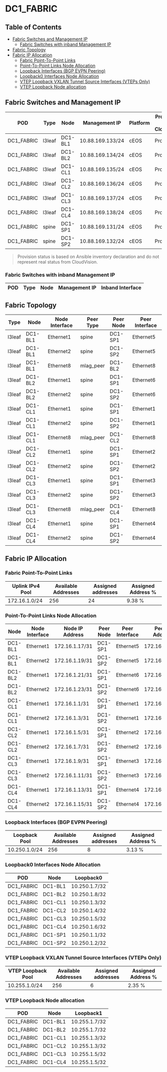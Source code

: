 # DC1_FABRIC

## Table of Contents

- [Fabric Switches and Management IP](#fabric-switches-and-management-ip)
  - [Fabric Switches with inband Management IP](#fabric-switches-with-inband-management-ip)
- [Fabric Topology](#fabric-topology)
- [Fabric IP Allocation](#fabric-ip-allocation)
  - [Fabric Point-To-Point Links](#fabric-point-to-point-links)
  - [Point-To-Point Links Node Allocation](#point-to-point-links-node-allocation)
  - [Loopback Interfaces (BGP EVPN Peering)](#loopback-interfaces-bgp-evpn-peering)
  - [Loopback0 Interfaces Node Allocation](#loopback0-interfaces-node-allocation)
  - [VTEP Loopback VXLAN Tunnel Source Interfaces (VTEPs Only)](#vtep-loopback-vxlan-tunnel-source-interfaces-vteps-only)
  - [VTEP Loopback Node allocation](#vtep-loopback-node-allocation)

## Fabric Switches and Management IP

| POD | Type | Node | Management IP | Platform | Provisioned in CloudVision | Serial Number |
| --- | ---- | ---- | ------------- | -------- | -------------------------- | ------------- |
| DC1_FABRIC | l3leaf | DC1-BL1 | 10.88.169.133/24 | cEOS | Provisioned | - |
| DC1_FABRIC | l3leaf | DC1-BL2 | 10.88.169.134/24 | cEOS | Provisioned | - |
| DC1_FABRIC | l3leaf | DC1-CL1 | 10.88.169.135/24 | cEOS | Provisioned | - |
| DC1_FABRIC | l3leaf | DC1-CL2 | 10.88.169.136/24 | cEOS | Provisioned | - |
| DC1_FABRIC | l3leaf | DC1-CL3 | 10.88.169.137/24 | cEOS | Provisioned | - |
| DC1_FABRIC | l3leaf | DC1-CL4 | 10.88.169.138/24 | cEOS | Provisioned | - |
| DC1_FABRIC | spine | DC1-SP1 | 10.88.169.131/24 | cEOS | Provisioned | - |
| DC1_FABRIC | spine | DC1-SP2 | 10.88.169.132/24 | cEOS | Provisioned | - |

> Provision status is based on Ansible inventory declaration and do not represent real status from CloudVision.

### Fabric Switches with inband Management IP

| POD | Type | Node | Management IP | Inband Interface |
| --- | ---- | ---- | ------------- | ---------------- |

## Fabric Topology

| Type | Node | Node Interface | Peer Type | Peer Node | Peer Interface |
| ---- | ---- | -------------- | --------- | ----------| -------------- |
| l3leaf | DC1-BL1 | Ethernet1 | spine | DC1-SP1 | Ethernet5 |
| l3leaf | DC1-BL1 | Ethernet2 | spine | DC1-SP2 | Ethernet5 |
| l3leaf | DC1-BL1 | Ethernet8 | mlag_peer | DC1-BL2 | Ethernet8 |
| l3leaf | DC1-BL2 | Ethernet1 | spine | DC1-SP1 | Ethernet6 |
| l3leaf | DC1-BL2 | Ethernet2 | spine | DC1-SP2 | Ethernet6 |
| l3leaf | DC1-CL1 | Ethernet1 | spine | DC1-SP1 | Ethernet1 |
| l3leaf | DC1-CL1 | Ethernet2 | spine | DC1-SP2 | Ethernet1 |
| l3leaf | DC1-CL1 | Ethernet8 | mlag_peer | DC1-CL2 | Ethernet8 |
| l3leaf | DC1-CL2 | Ethernet1 | spine | DC1-SP1 | Ethernet2 |
| l3leaf | DC1-CL2 | Ethernet2 | spine | DC1-SP2 | Ethernet2 |
| l3leaf | DC1-CL3 | Ethernet1 | spine | DC1-SP1 | Ethernet3 |
| l3leaf | DC1-CL3 | Ethernet2 | spine | DC1-SP2 | Ethernet3 |
| l3leaf | DC1-CL3 | Ethernet8 | mlag_peer | DC1-CL4 | Ethernet8 |
| l3leaf | DC1-CL4 | Ethernet1 | spine | DC1-SP1 | Ethernet4 |
| l3leaf | DC1-CL4 | Ethernet2 | spine | DC1-SP2 | Ethernet4 |

## Fabric IP Allocation

### Fabric Point-To-Point Links

| Uplink IPv4 Pool | Available Addresses | Assigned addresses | Assigned Address % |
| ---------------- | ------------------- | ------------------ | ------------------ |
| 172.16.1.0/24 | 256 | 24 | 9.38 % |

### Point-To-Point Links Node Allocation

| Node | Node Interface | Node IP Address | Peer Node | Peer Interface | Peer IP Address |
| ---- | -------------- | --------------- | --------- | -------------- | --------------- |
| DC1-BL1 | Ethernet1 | 172.16.1.17/31 | DC1-SP1 | Ethernet5 | 172.16.1.16/31 |
| DC1-BL1 | Ethernet2 | 172.16.1.19/31 | DC1-SP2 | Ethernet5 | 172.16.1.18/31 |
| DC1-BL2 | Ethernet1 | 172.16.1.21/31 | DC1-SP1 | Ethernet6 | 172.16.1.20/31 |
| DC1-BL2 | Ethernet2 | 172.16.1.23/31 | DC1-SP2 | Ethernet6 | 172.16.1.22/31 |
| DC1-CL1 | Ethernet1 | 172.16.1.1/31 | DC1-SP1 | Ethernet1 | 172.16.1.0/31 |
| DC1-CL1 | Ethernet2 | 172.16.1.3/31 | DC1-SP2 | Ethernet1 | 172.16.1.2/31 |
| DC1-CL2 | Ethernet1 | 172.16.1.5/31 | DC1-SP1 | Ethernet2 | 172.16.1.4/31 |
| DC1-CL2 | Ethernet2 | 172.16.1.7/31 | DC1-SP2 | Ethernet2 | 172.16.1.6/31 |
| DC1-CL3 | Ethernet1 | 172.16.1.9/31 | DC1-SP1 | Ethernet3 | 172.16.1.8/31 |
| DC1-CL3 | Ethernet2 | 172.16.1.11/31 | DC1-SP2 | Ethernet3 | 172.16.1.10/31 |
| DC1-CL4 | Ethernet1 | 172.16.1.13/31 | DC1-SP1 | Ethernet4 | 172.16.1.12/31 |
| DC1-CL4 | Ethernet2 | 172.16.1.15/31 | DC1-SP2 | Ethernet4 | 172.16.1.14/31 |

### Loopback Interfaces (BGP EVPN Peering)

| Loopback Pool | Available Addresses | Assigned addresses | Assigned Address % |
| ------------- | ------------------- | ------------------ | ------------------ |
| 10.250.1.0/24 | 256 | 8 | 3.13 % |

### Loopback0 Interfaces Node Allocation

| POD | Node | Loopback0 |
| --- | ---- | --------- |
| DC1_FABRIC | DC1-BL1 | 10.250.1.7/32 |
| DC1_FABRIC | DC1-BL2 | 10.250.1.8/32 |
| DC1_FABRIC | DC1-CL1 | 10.250.1.3/32 |
| DC1_FABRIC | DC1-CL2 | 10.250.1.4/32 |
| DC1_FABRIC | DC1-CL3 | 10.250.1.5/32 |
| DC1_FABRIC | DC1-CL4 | 10.250.1.6/32 |
| DC1_FABRIC | DC1-SP1 | 10.250.1.1/32 |
| DC1_FABRIC | DC1-SP2 | 10.250.1.2/32 |

### VTEP Loopback VXLAN Tunnel Source Interfaces (VTEPs Only)

| VTEP Loopback Pool | Available Addresses | Assigned addresses | Assigned Address % |
| --------------------- | ------------------- | ------------------ | ------------------ |
| 10.255.1.0/24 | 256 | 6 | 2.35 % |

### VTEP Loopback Node allocation

| POD | Node | Loopback1 |
| --- | ---- | --------- |
| DC1_FABRIC | DC1-BL1 | 10.255.1.7/32 |
| DC1_FABRIC | DC1-BL2 | 10.255.1.7/32 |
| DC1_FABRIC | DC1-CL1 | 10.255.1.3/32 |
| DC1_FABRIC | DC1-CL2 | 10.255.1.3/32 |
| DC1_FABRIC | DC1-CL3 | 10.255.1.5/32 |
| DC1_FABRIC | DC1-CL4 | 10.255.1.5/32 |
